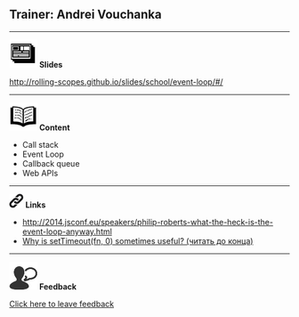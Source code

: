 ## Trainer: Andrei Vouchanka

***

![HTML](https://github.com/rolling-scopes/course-curriculum/blob/master/img/slides.png)     **Slides** 

http://rolling-scopes.github.io/slides/school/event-loop/#/

***

![HTML](https://github.com/rolling-scopes/course-curriculum/blob/master/img/book.png)  **Content**
* Call stack
* Event Loop
* Callback queue
* Web APIs

***


![HTML](https://github.com/rolling-scopes/course-curriculum/blob/master/img/links2.png)  **Links**
- http://2014.jsconf.eu/speakers/philip-roberts-what-the-heck-is-the-event-loop-anyway.html
- [Why is setTimeout(fn, 0) sometimes useful? (читать до конца)](http://stackoverflow.com/questions/779379/why-is-settimeoutfn-0-sometimes-useful)


***
![Feedback](https://github.com/rolling-scopes/course-curriculum/blob/master/img/feedback.png)
**Feedback**

[Click here to leave feedback](https://docs.google.com/forms/d/1F4NeS0oBq-CY805aqiPVp6CIrl4_nIYJ7Z_vUcMOFrQ/viewform)